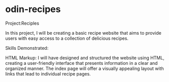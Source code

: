 # odin-recipes

Project:Reciples 

In this project, I will be creating a basic recipe website that aims to provide users with easy access to a collection of delicious recipes.

Skills Demonstrated:

HTML Markup: I will have designed and structured the website using HTML, creating a user-friendly interface that presents information in a clear and organized manner. The index page will offer a visually appealing layout with links that lead to individual recipe pages.